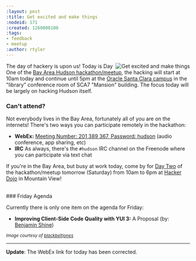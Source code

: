 ```yaml
---
:layout: post
:title: Get excited and make things
:nodeid: 171
:created: 1269008100
:tags:
- feedback
- meetup
:author: rtyler
---
```

<img src="http://agentdero.cachefly.net/continuousblog/getexcited.jpg" alt="Get excited and make things" align="right"/>The day of hackery is upon us! Today is Day One of the [Bay Area Hudson hackathon/meetup](http://blog.hudson-ci.org/content/meet-and-hack-alongside-kohsuke-and-co), the hacking will start at 10am today and continue until 5pm at the [Oracle Santa Clara campus](http://tinyurl.com/yznmdoo) in the "library" conference room of SCA7 "Mansion" building. The focus today will be largely on hacking Hudson itself.

### Can't attend?

Not everybody lives in the Bay Area, fortunately all of you are on the internets! There's two ways you can participate remotely in the hackathon:

* **WebEx:** [Meeting Number: 201 389 367, Password: hudson](https://cisco.webex.com/ciscosales/j.php?ED=136431942&UID=0&PW=NN2U2OTAwNzg0&RT=MiM0) (audio conference, app sharing, etc)
* **IRC** As always, there's the `#hudson` IRC channel on the Freenode where you can participate via text chat


If you're in the Bay Area, but busy at work today, come by for [Day Two](http://wiki.hudson-ci.org/display/HUDSON/Hudson+Bay+Area+Hackathon+2.0) of the hackathon/meetup tomorrow (Saturday) from 10am to 6pm at <a id="aptureLink_NCAhpsucbO" href="http://hackerdojo.pbworks.com/">Hacker Dojo</a> in Mountain View!


<br clear="all"/>
### Friday Agenda

Currently there is only one item on the agenda for Friday:

* **Improving Client-Side Code Quality with YUI 3:** A Proposal (by: <a id="aptureLink_vzcsfKPm3x" href="http://twitter.com/bshine">Benjamin Shine</a>)





<small><em>Image courtesy of [blackbeltjones](http://www.flickr.com/photos/blackbeltjones/3365682994/)</em></small>

----

**Update**: The WebEx link for today has been corrected.
